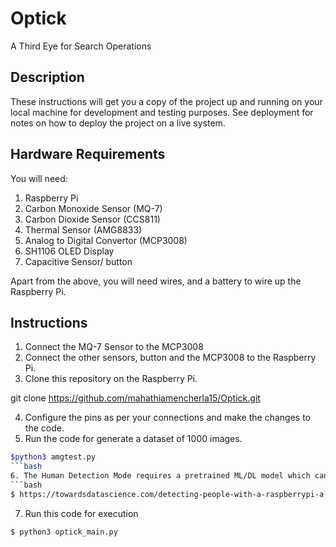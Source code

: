 # Optick
A Third Eye for Search Operations

## Description
These instructions will get you a copy of the project up and running on your local machine for development and testing purposes. See deployment for notes on how to deploy the project on a live system.

## Hardware Requirements
You will need:
1. Raspberry Pi
2. Carbon Monoxide Sensor (MQ-7)
3. Carbon Dioxide Sensor (CCS811)
4. Thermal Sensor (AMG8833)
5. Analog to Digital Convertor (MCP3008)
6. SH1106 OLED Display
7. Capacitive Sensor/ button

Apart from the above, you will need wires, and a battery to wire up the Raspberry Pi.

## Instructions
1. Connect the MQ-7 Sensor to the MCP3008 
2. Connect the other sensors, button and the MCP3008 to the Raspberry Pi. 
3. Clone this repository on the Raspberry Pi.

git clone https://github.com/mahathiamencherla15/Optick.git

4. Configure the pins as per your connections and make the changes to the code.
5. Run the code for generate a dataset of 1000 images.
```bash
$python3 amgtest.py
```bash
6. The Human Detection Mode requires a pretrained ML/DL model which can be done on your machine easily. Use this link below as reference for the same. 
```bash
$ https://towardsdatascience.com/detecting-people-with-a-raspberrypi-a-thermal-camera-and-machine-learning-376d3bbcd45c
```
7. Run this code for execution
```bash
$ python3 optick_main.py
```
